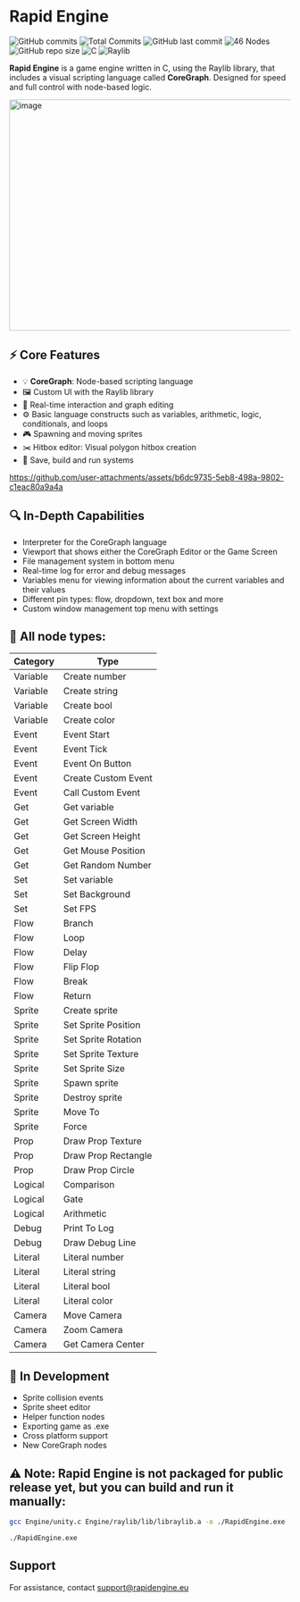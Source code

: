 # Rapid Engine

![GitHub commits](https://img.shields.io/github/commit-activity/m/EmilDimov93/Rapid-Engine)
![Total Commits](https://img.shields.io/github/commit-activity/t/EmilDimov93/Rapid-Engine)
![GitHub last commit](https://img.shields.io/github/last-commit/EmilDimov93/Rapid-Engine)
![46 Nodes](https://img.shields.io/badge/Nodes-46-purple)
![GitHub repo size](https://img.shields.io/github/repo-size/EmilDimov93/Rapid-Engine)
![C](https://img.shields.io/badge/language-C-555555?style=flat-square)
![Raylib](https://img.shields.io/badge/Library-Raylib-ff69b4?style=flat-square)

**Rapid Engine** is a game engine written in C, using the Raylib library, that includes a visual scripting language called **CoreGraph**. Designed for speed and full control with node-based logic.

<img width="750" height="414" alt="image" src="https://github.com/user-attachments/assets/7c00ec84-614d-4019-a29f-3f93347fde6c" />


## ⚡ Core Features

- 💡 **CoreGraph**: Node-based scripting language
- 🖼️ Custom UI with the Raylib library
- 🎯 Real-time interaction and graph editing
- ⚙️ Basic language constructs such as variables, arithmetic, logic, conditionals, and loops
- 🎮 Spawning and moving sprites
- ✂️ Hitbox editor: Visual polygon hitbox creation
- 💾 Save, build and run systems

https://github.com/user-attachments/assets/b6dc9735-5eb8-498a-9802-c1eac80a9a4a


## 🔍 In-Depth Capabilities

- Interpreter for the CoreGraph language
- Viewport that shows either the CoreGraph Editor or the Game Screen
- File management system in bottom menu
- Real-time log for error and debug messages
- Variables menu for viewing information about the current variables and their values
- Different pin types: flow, dropdown, text box and more
- Custom window management top menu with settings


## 🧩 All node types:

| Category   | Type                    |
|------------|-------------------------|
| Variable   | Create number           |
| Variable   | Create string           |
| Variable   | Create bool             |
| Variable   | Create color            |
| Event      | Event Start             |
| Event      | Event Tick              |
| Event      | Event On Button         |
| Event      | Create Custom Event     |
| Event      | Call Custom Event       |
| Get        | Get variable            |
| Get        | Get Screen Width        |
| Get        | Get Screen Height       |
| Get        | Get Mouse Position      |
| Get        | Get Random Number       |
| Set        | Set variable            |
| Set        | Set Background          |
| Set        | Set FPS                 |
| Flow       | Branch                  |
| Flow       | Loop                    |
| Flow       | Delay                   |
| Flow       | Flip Flop               |
| Flow       | Break                   |
| Flow       | Return                  |
| Sprite     | Create sprite           |
| Sprite     | Set Sprite Position     |
| Sprite     | Set Sprite Rotation     |
| Sprite     | Set Sprite Texture      |
| Sprite     | Set Sprite Size         |
| Sprite     | Spawn sprite            |
| Sprite     | Destroy sprite          |
| Sprite     | Move To                 |
| Sprite     | Force                   |
| Prop       | Draw Prop Texture       |
| Prop       | Draw Prop Rectangle     |
| Prop       | Draw Prop Circle        |
| Logical    | Comparison              |
| Logical    | Gate                    |
| Logical    | Arithmetic              |
| Debug      | Print To Log            |
| Debug      | Draw Debug Line         |
| Literal    | Literal number          |
| Literal    | Literal string          |
| Literal    | Literal bool            |
| Literal    | Literal color           |
| Camera     | Move Camera             |
| Camera     | Zoom Camera             |
| Camera     | Get Camera Center       |


## 🧪 In Development

- Sprite collision events
- Sprite sheet editor
- Helper function nodes
- Exporting game as .exe
- Cross platform support
- New CoreGraph nodes


## ⚠️ Note: Rapid Engine is not packaged for public release yet, but you can build and run it manually:

```bash
gcc Engine/unity.c Engine/raylib/lib/libraylib.a -o ./RapidEngine.exe -Iraylib/include -lopengl32 -lgdi32 -lwinmm -mwindows
```

```bash
./RapidEngine.exe
```

## Support

For assistance, contact [support@rapidengine.eu](mailto:support@rapidengine.eu)
